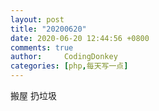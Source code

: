 ```yaml
---
layout: post
title: "20200620"
date: 2020-06-20 12:44:56 +0800
comments: true
author:     CodingDonkey
categories: [php,每天写一点]
---
```


搬屋 扔垃圾

